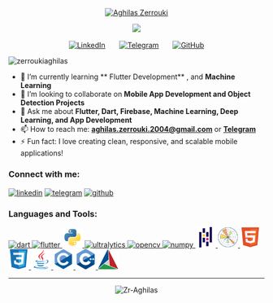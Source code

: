 
<p align="center">
  <a href="https://https://github.com/Zr-AGhilas/Zr-AGhilas">
    <img src="https://readme-typing-svg.demolab.com?font=Fira+Code&size=30&duration=1000&pause=800&color=0077FF&center=true&width=435&lines=Aghilas+Zerrouki" alt="Aghilas Zerrouki" />
  </a>
</p>

<p align="center">
  <a href="https://https://github.com/Zr-AGhilas/Zr-AGhilas">
    <img src="https://readme-typing-svg.demolab.com?font=Fira+Code&size=20&duration=1000&pause=1000&color=0077FF&center=true&width=435&lines=Flutter+Developer;Msc 1 Computer Engineering;" />
  </a>
</p>

<!-- Social icons section -->
<p align="center">
  <a href="https://www.linkedin.com/in/aghilas-zerrouki-a51713256/"><img width="32px" alt="LinkedIn" title="LinkedIn" src="https://raw.githubusercontent.com/rahuldkjain/github-profile-readme-generator/master/src/images/icons/Social/linked-in-alt.svg"/></a>
  &#8287;&#8287;&#8287;&#8287;&#8287;
  <a href="https://web.telegram.org/a/#5404034777"><img width="32px" alt="Telegram" title="Telegram" src="https://upload.wikimedia.org/wikipedia/commons/8/82/Telegram_logo.svg"/></a>
  &#8287;&#8287;&#8287;&#8287;&#8287;
  <a href="https://https://github.com/Zr-AGhilas/Zr-AGhilas"><img width="32px" alt="GitHub" title="GitHub" src="https://cdn.jsdelivr.net/npm/simple-icons@v3/icons/github.svg"/></a>
</p>

<p align="left"> <img src="https://komarev.com/ghpvc/?username=zerroukiaghilas&label=Profile%20views&color=0077FF&style=flat" alt="zerroukiaghilas" /> </p>

- 🌱 I’m currently learning ** Flutter Development** , and **Machine Learning**  <br />
- 👯 I’m looking to collaborate on **Mobile App Development and Object Detection Projects**  <br />
- 💬 Ask me about **Flutter, Dart, Firebase, Machine Learning, Deep Learning, and App Development**  <br />
- 📫 How to reach me: **aghilas.zerrouki.2004@gmail.com** or [**Telegram**](https://web.telegram.org/a/#5404034777)  <br />
- ⚡ Fun fact: I love creating clean, responsive, and scalable mobile applications!  <br />

<h3 align="left">Connect with me:</h3>
<p align="left">
  <a href="https://www.linkedin.com/in/zerroukiaghilas" target="blank"><img align="center" src="https://raw.githubusercontent.com/rahuldkjain/github-profile-readme-generator/master/src/images/icons/Social/linked-in-alt.svg" alt="linkedin" height="30" width="40" /></a>
  <a href="https://web.telegram.org/a/#5404034777" target="blank"><img align="center" src="https://upload.wikimedia.org/wikipedia/commons/8/82/Telegram_logo.svg" alt="telegram" height="30" width="40" /></a>
  <a href="https://github.com/Zr-AGhilas/Zr-AGhilas" target="blank"><img align="center" src="https://cdn.jsdelivr.net/npm/simple-icons@v3/icons/github.svg" alt="github" height="30" width="40" /></a>
</p>

<h3 align="left">Languages and Tools:</h3>
<p align="left">
  <!-- Dart -->
  <a href="https://dart.dev/" target="_blank" rel="noreferrer"> 
    <img src="https://www.vectorlogo.zone/logos/dartlang/dartlang-icon.svg" alt="dart" width="40" height="40"/> 
  </a>
  <!-- Flutter -->
  <a href="https://flutter.dev/" target="_blank" rel="noreferrer"> 
    <img src="https://www.vectorlogo.zone/logos/flutterio/flutterio-icon.svg" alt="flutter" width="40" height="40"/> 
  </a>
  <!-- Python -->
  <a href="https://www.python.org/" target="_blank" rel="noreferrer"> 
    <img src="https://raw.githubusercontent.com/devicons/devicon/master/icons/python/python-original.svg" alt="python" width="40" height="40"/> 
  </a>
  <!-- OpenCV -->
  <a href="https://ultralytics.com/" target="_blank" rel="noreferrer">
    <img src="https://cdn.prod.website-files.com/646dd1f1a3703e451ba81ecc/6499468f33db295c5a1219ec_Ultralytics_mark_blue.svg" alt="ultralytics" width="40" height="40"/>
  </a>
  <a href="https://opencv.org/" target="_blank" rel="noreferrer"> 
    <img src="https://www.vectorlogo.zone/logos/opencv/opencv-icon.svg" alt="opencv" width="40" height="40"/> 
  </a>
  <!-- NumPy -->
  <a href="https://numpy.org/" target="_blank" rel="noreferrer"> 
    <img src="https://www.vectorlogo.zone/logos/numpy/numpy-icon.svg" alt="numpy" width="40" height="40"/> 
  </a>
  <!-- Pandas -->
  <a href="https://pandas.pydata.org/" target="_blank" rel="noreferrer"> 
    <img src="https://raw.githubusercontent.com/devicons/devicon/master/icons/pandas/pandas-original.svg" alt="pandas" width="40" height="40"/> 
  </a>
  <!-- Matplotlib -->
  <a href="https://matplotlib.org/" target="_blank" rel="noreferrer"> 
    <img src="https://raw.githubusercontent.com/devicons/devicon/master/icons/matplotlib/matplotlib-original.svg" alt="matplotlib" width="40" height="40"/> 
  </a>
  <!-- HTML -->
  <a href="https://developer.mozilla.org/en-US/docs/Web/HTML" target="_blank" rel="noreferrer"> 
    <img src="https://raw.githubusercontent.com/devicons/devicon/master/icons/html5/html5-original.svg" alt="html5" width="40" height="40"/> 
  </a>
  <!-- CSS -->
  <a href="https://developer.mozilla.org/en-US/docs/Web/CSS" target="_blank" rel="noreferrer"> 
    <img src="https://raw.githubusercontent.com/devicons/devicon/master/icons/css3/css3-original.svg" alt="css3" width="40" height="40"/> 
  </a>
<!-- Java -->
<a href="https://www.java.com/" target="_blank" rel="noreferrer">
  <img src="https://raw.githubusercontent.com/devicons/devicon/master/icons/java/java-original.svg" alt="java" width="40" height="40"/>
</a>

<!-- C -->
<a href="https://www.cprogramming.com/" target="_blank" rel="noreferrer">
  <img src="https://raw.githubusercontent.com/devicons/devicon/master/icons/c/c-original.svg" alt="c" width="40" height="40"/>
</a>

<!-- C++ -->
<a href="https://www.cplusplus.com/" target="_blank" rel="noreferrer">
  <img src="https://raw.githubusercontent.com/devicons/devicon/master/icons/cplusplus/cplusplus-original.svg" alt="c++" width="40" height="40"/>
</a>
<!-- Cmake -->
<a href="https://cmake.org/" target="_blank" rel="noreferrer">
  <img src="https://raw.githubusercontent.com/devicons/devicon/master/icons/cmake/cmake-original.svg" alt="cmake" width="40" height="40"/>
</a>


</p>

---

<center>
  <img src="https://github-readme-stats.vercel.app/api/top-langs?username=Zr-Aghilas&show_icons=true&theme=dark&locale=en&layout=compact" alt="Zr-Aghilas" />
</center>


